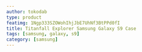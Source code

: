 ```yaml
---
author: tokodab
type: product
featimg: 1Ngp333SZOWohIhjJbE7UhNf3BtPPd0fI
title: Titanfall Explorer Samsung Galaxy S9 Case
tags: [samsung, galaxy, s9]
category: [samsung]
---
```

